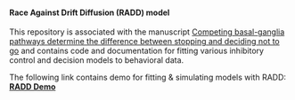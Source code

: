 #### Race Against Drift Diffusion (RADD) model

This repository is associated with the manuscript [Competing basal-ganglia pathways determine the difference between stopping and deciding not to go](http://www.elifesciences.org/content/4/e08723) and contains code and documentation for fitting various inhibitory control and decision models to behavioral data.

The following link contains demo for fitting & simulating models with RADD:
[**RADD Demo**](http://nbviewer.ipython.org/github/CoAxLab/radd/blob/elife2015/demo/RADD_Demo_Updated.ipynb)
